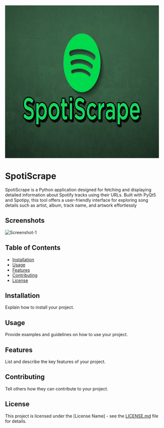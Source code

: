 <p align="center">
  <img width="660" height="500" src="Images/SpotiScrapeLogo4.png">
</p>

# SpotiScrape

SpotiScrape is a Python application designed for fetching and displaying detailed information about Spotify tracks using their URLs. Built with PyQt5 and Spotipy, this tool offers a user-friendly interface for exploring song details such as artist, album, track name, and artwork effortlessly

## Screenshots 

<img src="INSERT.SCREENSHOT.IMAGE.URL.HERE.png" alt="Screenshot-1" border="0"> 

## Table of Contents 

- [Installation](#installation) 
- [Usage](#usage) 
- [Features](#features) 
- [Contributing](#contributing) 
- [License](#license) 

## Installation 

Explain how to install your project. 

## Usage 

Provide examples and guidelines on how to use your project. 

## Features 

List and describe the key features of your project. 

## Contributing 

Tell others how they can contribute to your project. 

## License 

This project is licensed under the [License Name] - see the [LICENSE.md](LICENSE.md) file for details. 